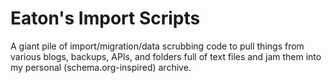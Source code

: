 # Eaton's Import Scripts

A giant pile of import/migration/data scrubbing code to pull things from various blogs, backups, APIs, and folders full of text files and jam them into my personal (schema.org-inspired) archive.
